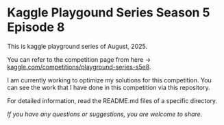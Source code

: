 # Kaggle Playgound Series Season 5 Episode 8

This is kaggle playground series of August, 2025.

You can refer to the competition page from here -> [kaggle.com/competitions/playground-series-s5e8](https://www.kaggle.com/competitions/playground-series-s5e8).

I am currently working to optimize my solutions for this competition. You can see the work that I have done in this competition via this repository.

For detailed information, read the README.md files of a specific directory.

*If you have any questions or suggestions, you are welcome to share.*